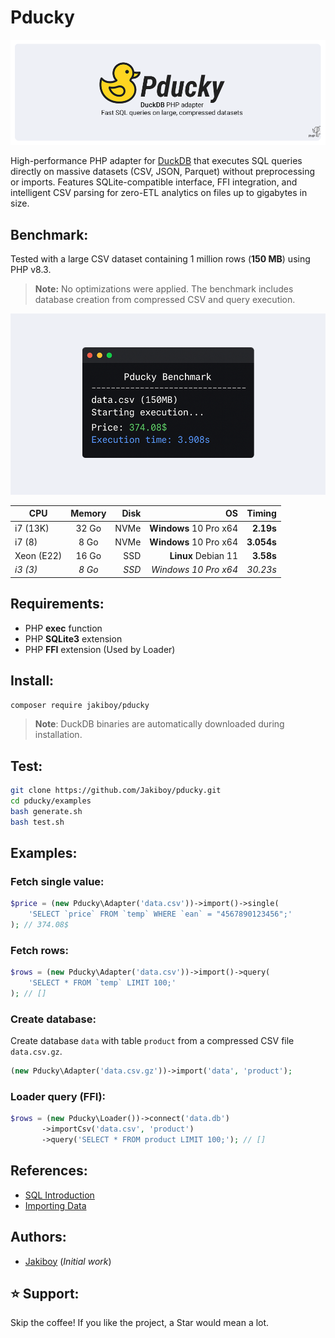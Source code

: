 # Pducky

[![DuckDB PHP adapter](assets/banner.png)](#)

High-performance PHP adapter for [DuckDB](https://duckdb.org/) that executes SQL queries directly on massive datasets (CSV, JSON, Parquet) without preprocessing or imports. Features SQLite-compatible interface, FFI integration, and intelligent CSV parsing for zero-ETL analytics on files up to gigabytes in size.

## Benchmark:

Tested with a large CSV dataset containing 1 million rows (**150 MB**) using PHP v8.3.  
> **Note:** No optimizations were applied. The benchmark includes database creation from compressed CSV and query execution.

[![DuckDB PHP adapter](assets/screenshot.png)](#)

| CPU           | Memory        | Disk     | OS                     | Timing     |
| ------------- |:-------------:| --------:| ----------------------:| ----------:|
| i7 (13K)      | 32 Go         | NVMe     | **Windows** 10 Pro x64 | **2.19s**  |
| i7 (8)        | 8 Go          | NVMe     | **Windows** 10 Pro x64 | **3.054s** |
| Xeon (E22)    | 16 Go         | SSD      | **Linux** Debian 11    | **3.58s**  |
| *i3 (3)*      | *8 Go*        | *SSD*    | *Windows 10 Pro x64*   | *30.23s*   |

## Requirements:

* PHP **exec** function
* PHP **SQLite3** extension
* PHP **FFI** extension (Used by Loader)

## Install:

```bash
composer require jakiboy/pducky
```

> **Note**: DuckDB binaries are automatically downloaded during installation.

## Test:

```bash
git clone https://github.com/Jakiboy/pducky.git
cd pducky/examples
bash generate.sh
bash test.sh
```

## Examples:

### Fetch single value:

```php
$price = (new Pducky\Adapter('data.csv'))->import()->single(
	'SELECT `price` FROM `temp` WHERE `ean` = "4567890123456";'
); // 374.08$
```

### Fetch rows:

```php
$rows = (new Pducky\Adapter('data.csv'))->import()->query(
	'SELECT * FROM `temp` LIMIT 100;'
); // []
```

### Create database:

Create database `data` with table `product` from a compressed CSV file `data.csv.gz`.

```php
(new Pducky\Adapter('data.csv.gz'))->import('data', 'product');
```

### Loader query (FFI):

```php
$rows = (new Pducky\Loader())->connect('data.db')
	   ->importCsv('data.csv', 'product')
	   ->query('SELECT * FROM product LIMIT 100;'); // []
```

## References:

* [SQL Introduction](https://duckdb.org/docs/stable/sql/introduction)
* [Importing Data](https://duckdb.org/docs/stable/data/overview)

## Authors:

* [Jakiboy](https://github.com/Jakiboy) (*Initial work*)

## ⭐ Support:

Skip the coffee! If you like the project, a Star would mean a lot.
